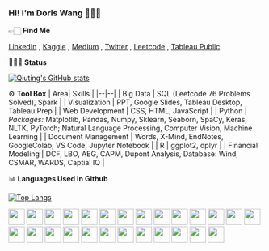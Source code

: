 ### Hi! I'm Doris Wang 👩🏻‍🦳


👉🏻 **Find Me**

[LinkedIn](https://www.linkedin.com/in/qiutingwang1865/) , [Kaggle](https://www.kaggle.com/wangqiuting) , [Medium](https://medium.com/@w58882809177) , [Twitter](https://twitter.com/Qiuting_Doris) , [Leetcode](https://leetcode.com/QiutingWang/) , [Tableau Public](https://public.tableau.com/app/profile/wangqiuting#!/?newProfile=&activeTab=0)



👩🏼‍💻 **Status**

[![Qiuting's GitHub stats](https://github-readme-stats.vercel.app/api?username=QiutingWang&count_private=true&show_icons=true&theme=aura)](https://github.com/anuraghazra/github-readme-stats)


⚙️ **Tool Box**
|  Area| Skills |
|--|--|
| Big Data | SQL (Leetcode 76 Problems Solved), Spark |
| Visualization | PPT, Google Slides, Tableau Desktop, Tableau Prep |
| Web Development | CSS, HTML, JavaScript |
| Python | *Packages:* Matplotlib, Pandas, Numpy, Sklearn, Seaborn, SpaCy, Keras, NLTK, PyTorch; Natural Language Processing, Computer Vision, Machine Learning |
| Document Management | Words, X-Mind, EndNotes, GoogleColab, VS Code, Jupyter Notebook |
| R | ggplot2, dplyr |
| Financial Modeling | DCF, LBO, AEG, CAPM, Dupont Analysis, Database: Wind, CSMAR, WARDS, Captial IQ |



📊 **Languages Used in Github**

[![Top Langs](https://github-readme-stats.vercel.app/api/top-langs/?username=QiutingWang&layout=compact&langs_count=8)](https://github.com/anuraghazra/github-readme-stats)

<img height="32" width="32" src="https://cdn.jsdelivr.net/npm/simple-icons@v7/icons/amazonec2.svg" /> <img height="32" width="32" src="https://cdn.jsdelivr.net/npm/simple-icons@v7/icons/anaconda.svg" /> <img height="32" width="32" src="https://cdn.jsdelivr.net/npm/simple-icons@latest/icons/apachespark.svg"/> <img height="32" width="32" src="https://cdn.jsdelivr.net/npm/simple-icons@latest/icons/css3.svg"/> <img height="32" width="32" src="https://cdn.jsdelivr.net/npm/simple-icons@latest/icons/databricks.svg"/> <img height="32" width="32" src="https://cdn.jsdelivr.net/npm/simple-icons@latest/icons/datacamp.svg"/> <img height="32" width="32" src="https://cdn.jsdelivr.net/npm/simple-icons@latest/icons/googlecolab.svg"/> <img height="32" width="32" src="https://cdn.jsdelivr.net/npm/simple-icons@latest/icons/googlesheets.svg"/> <img height="32" width="32" src="https://cdn.jsdelivr.net/npm/simple-icons@latest/icons/hackerrank.svg"/> <img height="32" width="32" src="https://cdn.jsdelivr.net/npm/simple-icons@latest/icons/hive.svg"/> <img height="32" width="32" src="https://cdn.jsdelivr.net/npm/simple-icons@latest/icons/html5.svg"/> <img height="32" width="32" src="https://cdn.jsdelivr.net/npm/simple-icons@latest/icons/javascript.svg"/> <img height="32" width="32" src="https://cdn.jsdelivr.net/npm/simple-icons@latest/icons/keras.svg"/> <img height="32" width="32" src="https://cdn.jsdelivr.net/npm/simple-icons@latest/icons/linux.svg"/> <img height="32" width="32" src="https://cdn.jsdelivr.net/npm/simple-icons@latest/icons/microsoftexcel.svg"/> <img height="32" width="32" src="https://cdn.jsdelivr.net/npm/simple-icons@latest/icons/microsoftpowerpoint.svg"/> <img height="32" width="32" src="https://cdn.jsdelivr.net/npm/simple-icons@latest/icons/microsoftword.svg"/> <img height="32" width="32" src="https://cdn.jsdelivr.net/npm/simple-icons@latest/icons/mysql.svg"/> <img height="32" width="32" src="https://cdn.jsdelivr.net/npm/simple-icons@latest/icons/numpy.svg"/> <img height="32" width="32" src="https://cdn.jsdelivr.net/npm/simple-icons@latest/icons/opencv.svg"/> <img height="32" width="32" src="https://cdn.jsdelivr.net/npm/simple-icons@latest/icons/pandas.svg"/> <img height="32" width="32" src="https://cdn.jsdelivr.net/npm/simple-icons@latest/icons/python.svg"/> <img height="32" width="32" src="https://cdn.jsdelivr.net/npm/simple-icons@latest/icons/pytorch.svg"/> <img height="32" width="32" src="https://cdn.jsdelivr.net/npm/simple-icons@latest/icons/rstudio.svg"/> <img height="32" width="32" src="https://cdn.jsdelivr.net/npm/simple-icons@latest/icons/spacy.svg"/> <img height="32" width="32" src="https://cdn.jsdelivr.net/npm/simple-icons@latest/icons/visualstudiocode.svg"/>

